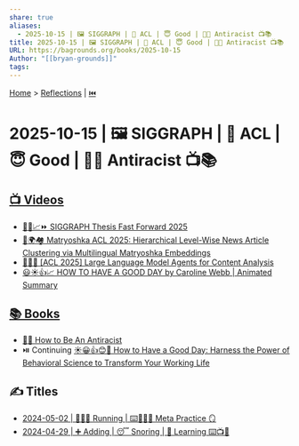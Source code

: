 ```yaml
---
share: true
aliases:
  - 2025-10-15 | 🖼️ SIGGRAPH | 🦜 ACL | 😇 Good | ✊🏿 Antiracist 📺📚
title: 2025-10-15 | 🖼️ SIGGRAPH | 🦜 ACL | 😇 Good | ✊🏿 Antiracist 📺📚
URL: https://bagrounds.org/books/2025-10-15
Author: "[[bryan-grounds]]"
tags:
---
```

[Home](../index.md) > [Reflections](./index.md) | [⏮️](./2025-10-14.md)  
# 2025-10-15 | 🖼️ SIGGRAPH | 🦜 ACL | 😇 Good | ✊🏿 Antiracist 📺📚  
## [📺 Videos](../videos/index.md)  
- [🧑‍💻📈⏩ SIGGRAPH Thesis Fast Forward 2025](../videos/siggraph-thesis-fast-forward-2025.md)  
- [📰🌍🏘️ Matryoshka ACL 2025: Hierarchical Level-Wise News Article Clustering via Multilingual Matryoshka Embeddings](../videos/acl-2025-hierarchical-level-wise-news-article-clustering-via-multilingual-matryoshka-embeddings.md)  
- [🤖📰🧐 [ACL 2025] Large Language Model Agents for Content Analysis](../videos/acl-2025-large-language-model-agents-for-content-analysis.md)  
- [😃☀️👍📈 ️ HOW TO HAVE A GOOD DAY by Caroline Webb | Animated Summary](../videos/how-to-have-a-good-day-by-caroline-webb-animated-summary.md)  
  
## [📚 Books](../books/index.md)  
- [✊🏿 How to Be An Antiracist](../books/how-to-be-an-antiracist.md)  
- ⏯️ Continuing [☀️😀👍😊🌻 How to Have a Good Day: Harness the Power of Behavioral Science to Transform Your Working Life](../books/how-to-have-a-good-day.md)  
  
## ✍️ Titles  
- [2024-05-02 | 🏃🏼‍♀️ Running | ⌨️🏋🏼‍♀️ Meta Practice 🪞](./2024-05-02.md)  
- [2024-04-29 | ➕ Adding | 😴 Snoring | 🧠 Learning ⌨️📺📄](./2024-04-29.md)